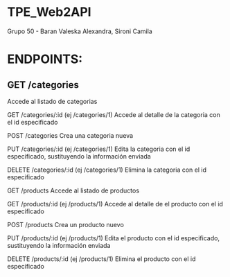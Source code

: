 # TPE_Web2API
Grupo 50 - Baran Valeska Alexandra, Sironi Camila

# ENDPOINTS:

## GET /categories
Accede al listado de categorias

GET /categories/:id (ej /categories/1)
Accede al detalle de la categoria con el id especificado

POST /categories
Crea una categoria nueva

PUT /categories/:id (ej /categories/1)
Edita la categoria con el id especificado, sustituyendo la información enviada

DELETE /categories/:id (ej /categories/1)
Elimina la categoria con el id especificado

GET /products
Accede al listado de productos

GET /products/:id (ej /products/1)
Accede al detalle de el producto con el id especificado

POST /products
Crea un producto nuevo

PUT /products/:id (ej /products/1)
Edita el producto con el id especificado, sustituyendo la información enviada

DELETE /products/:id (ej /products/1)
Elimina el producto con el id especificado
